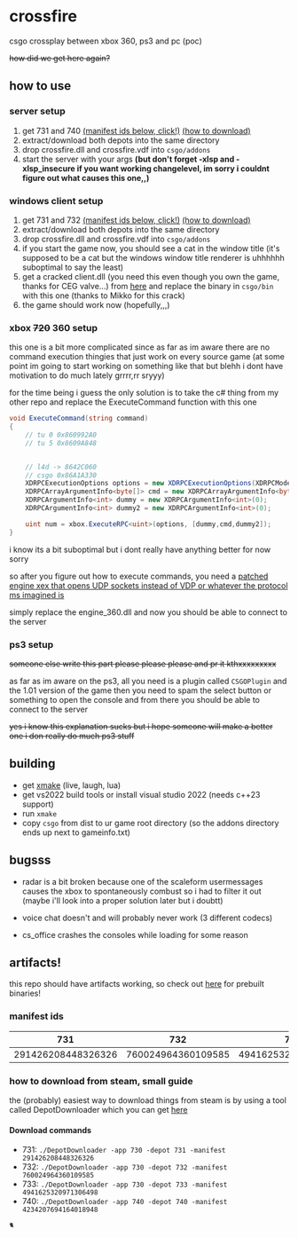 # crossfire

csgo crossplay between xbox 360, ps3 and pc (poc) 

~~how did we get here again?~~

## how to use

### server setup

1. get 731 and 740 [(manifest ids below, click!)](#manifest-ids) [(how to download)](#how-to-download-from-steam-small-guide)
2. extract/download both depots into the same directory
3. drop crossfire.dll and crossfire.vdf into `csgo/addons`
4. start the server with your args **(but don't forget -xlsp and -xlsp_insecure if you want working changelevel, im sorry i couldnt figure out what causes this one,,)**



### windows client setup

1. get 731 and 732 [(manifest ids below, click!)](#manifest-ids) [(how to download)](#how-to-download-from-steam-small-guide)
2. extract/download both depots into the same directory
3. drop crossfire.dll and crossfire.vdf into `csgo/addons`
4. if you start the game now, you should see a cat in the window title (it's supposed to be a cat but the windows window title renderer is uhhhhhh suboptimal to say the least)
5. get a cracked client.dll (you need this even though you own the game, thanks for CEG valve...) from [here](https://vaivesoftware.com/cracked-client.zip) and replace the binary in `csgo/bin` with this one (thanks to Mikko for this crack)
6. the game should work now (hopefully,,,)

### xbox ~~720~~ 360 setup

this one is a bit more complicated since as far as im aware there are no command execution thingies that just work on every source game (at some point im going to start working on something like that but blehh i dont have motivation to do much lately grrrr,rr sryyy)

for the time being i guess the only solution is to take the c# thing from my other repo and replace the ExecuteCommand function with this one

```c#
void ExecuteCommand(string command)
{
    // tu 0 0x860992A0
    // tu 5 0x8609A848


    // l4d -> 8642C060
    // csgo 0x86A1A330
    XDRPCExecutionOptions options = new XDRPCExecutionOptions(XDRPCMode.Title, 0x86A1A330);
    XDRPCArrayArgumentInfo<byte[]> cmd = new XDRPCArrayArgumentInfo<byte[]>(Encoding.ASCII.GetBytes(command), ArgumentType.ByRef);
    XDRPCArgumentInfo<int> dummy = new XDRPCArgumentInfo<int>(0);
    XDRPCArgumentInfo<int> dummy2 = new XDRPCArgumentInfo<int>(0);

    uint num = xbox.ExecuteRPC<uint>(options, [dummy,cmd,dummy2]);
}
```

i know its a bit suboptimal but i dont really have anything better for now sorry

so after you figure out how to execute commands, you need a [patched engine xex that opens UDP sockets instead of VDP or whatever the protocol ms imagined is](https://vaivesoftware.com/engine_360.dll)

simply replace the engine_360.dll and now you should be able to connect to the server

### ps3 setup

~~someone else write this part please please please and pr it kthxxxxxxxxx~~

as far as im aware on the ps3, all you need is a plugin called `CSGOPlugin` and the 1.01 version of the game then you need to spam the select button or something to open the console and from there you should be able to connect to the server

~~yes i know this explanation sucks but i hope someone will make a better one i don really do much ps3 stuff~~

## building

- get [xmake](https://xmake.io) (live, laugh, lua)
- get vs2022 build tools or install visual studio 2022 (needs c++23 support)
- run `xmake`
- copy `csgo` from dist to ur game root directory (so the addons directory ends up next to gameinfo.txt)

## bugsss

- radar is a bit broken because one of the scaleform usermessages causes the xbox to spontaneously combust so i had to filter it out (maybe i'll look into a proper solution later but i doubtt)

- voice chat doesn't and will probably never work (3 different codecs)

- cs_office crashes the consoles while loading for some reason

## artifacts!

this repo should have artifacts working, so check out [here](https://github.com/eepycats/crossfire/actions) for prebuilt binaries!

### manifest ids

| 731              | 732              | 733              | 740              |
|------------------|------------------|------------------|------------------|
| 291426208448326326 | 760024964360109585 | 4941625320971306498 | 4234207694164018948 |

### how to download from steam, small guide

the (probably) easiest way to download things from steam is by using a tool called DepotDownloader which you can get [here](https://github.com/SteamRE/DepotDownloader/releases)

#### Download commands

- 731: `./DepotDownloader -app 730 -depot 731 -manifest 291426208448326326`
- 732: `./DepotDownloader -app 730 -depot 732 -manifest 760024964360109585`
- 733: `./DepotDownloader -app 730 -depot 733 -manifest 4941625320971306498`
- 740: `./DepotDownloader -app 740 -depot 740 -manifest 4234207694164018948`

<sup><sub>🐈</sub></sup>
